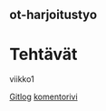 ## ot-harjoitustyo

# Tehtävät

viikko1

[Gitlog](https://github.com/Tiiawss/ot-harjoitustyo/blob/main/laskarit/viikko1/gitlog.txt)
[komentorivi](https://github.com/Tiiawss/ot-harjoitustyo/blob/main/laskarit/viikko1/komentorivi.txt)
